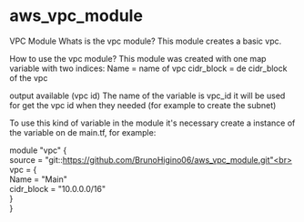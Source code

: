 # aws_vpc_module

VPC Module
Whats is the vpc module? This module creates a basic vpc.

How to use the vpc module? 
This module was created with one map variable with two indices:
Name = name of vpc
cidr_block = de cidr_block of the vpc

output available (vpc id)
The name of the variable is vpc_id it will be used for get the vpc id when they needed (for example to create the subnet)

To use this kind of variable in the module it's necessary create a instance of the variable on de main.tf, for example:

module "vpc" {<br>
  source = "git::https://github.com/BrunoHigino06/aws_vpc_module.git"<br>
<br>
  vpc = {<br>
    Name = "Main"<br>
    cidr_block = "10.0.0.0/16"<br>
  }<br>
}

